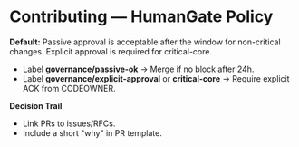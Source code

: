 # Contributing — HumanGate Policy
**Default:** Passive approval is acceptable after the window for non-critical changes. Explicit approval is required for critical-core.

- Label **governance/passive-ok** → Merge if no block after 24h.
- Label **governance/explicit-approval** or **critical-core** → Require explicit ACK from CODEOWNER.

**Decision Trail**
- Link PRs to issues/RFCs.
- Include a short "why" in PR template.
